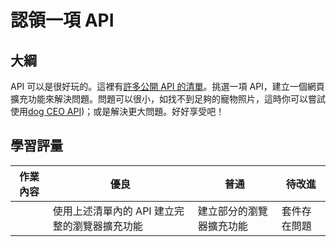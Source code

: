 # 認領一項 API

## 大綱

API 可以是很好玩的。這裡有[許多公開 API 的清單](https://github.com/public-apis/public-apis)。挑選一項 API，建立一個網頁擴充功能來解決問題。問題可以很小，如找不到足夠的寵物照片，這時你可以嘗試使用[dog CEO API](https://dog.ceo/dog-api/))；或是解決更大問題。好好享受吧！

## 學習評量

| 作業內容 | 優良                                          | 普通                     | 待改進       |
| -------- | --------------------------------------------- | ------------------------ | ------------ |
|          | 使用上述清單內的 API 建立完整的瀏覽器擴充功能 | 建立部分的瀏覽器擴充功能 | 套件存在問題 |